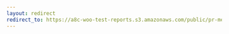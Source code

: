 ```yaml
---
layout: redirect
redirect_to: https://a8c-woo-test-reports.s3.amazonaws.com/public/pr-merge/38837/api/index.html
---
```

